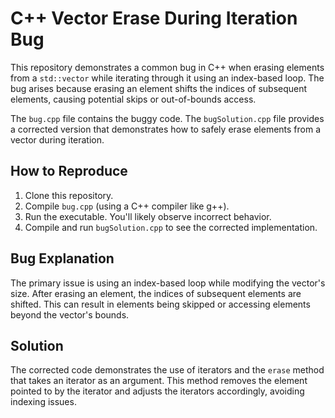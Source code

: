 # C++ Vector Erase During Iteration Bug

This repository demonstrates a common bug in C++ when erasing elements from a `std::vector` while iterating through it using an index-based loop. The bug arises because erasing an element shifts the indices of subsequent elements, causing potential skips or out-of-bounds access.

The `bug.cpp` file contains the buggy code.  The `bugSolution.cpp` file provides a corrected version that demonstrates how to safely erase elements from a vector during iteration.

## How to Reproduce

1. Clone this repository.
2. Compile `bug.cpp` (using a C++ compiler like g++).
3. Run the executable. You'll likely observe incorrect behavior.
4. Compile and run `bugSolution.cpp` to see the corrected implementation.

## Bug Explanation

The primary issue is using an index-based loop while modifying the vector's size.  After erasing an element, the indices of subsequent elements are shifted.  This can result in elements being skipped or accessing elements beyond the vector's bounds.

## Solution

The corrected code demonstrates the use of iterators and the `erase` method that takes an iterator as an argument. This method removes the element pointed to by the iterator and adjusts the iterators accordingly, avoiding indexing issues.